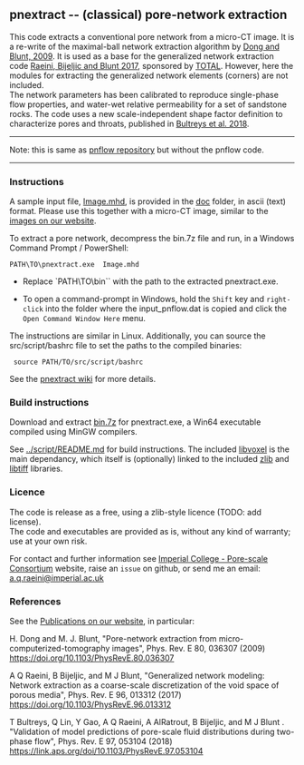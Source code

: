 ﻿##  pnextract -- (classical) pore-network extraction

This code extracts a conventional pore network from a micro-CT image.
It is a re-write of the maximal-ball network extraction algorithm by [Dong and Blunt, 2009]. 
It is used as a base for the generalized network extraction code 
[Raeini, Bijeljic and Blunt 2017], sponsored by [TOTAL]. However, here the modules
for extracting the generalized network elements (corners) are not included.   
The network parameters has been calibrated to reproduce single-phase flow 
properties, and water-wet relative permeability for a set of sandstone rocks.
The code uses a new scale-independent shape factor definition to characterize
pores and throats, published in [Bultreys et al. 2018].

----------------------------------------

Note: this is same as [pnflow repository](https://github.com/aliraeini/pnflow) but without the pnflow code.

----------------------------------------

### Instructions

A sample input file, [Image.mhd](../../doc/Image.mhd), is provided
in the [doc](../../doc/) folder, in ascii (text) format. Please use this 
together with a micro-CT image, similar to the [images on our website].

To extract a pore network, decompress the bin.7z file
 and run, in a Windows Command Prompt / PowerShell:     

    PATH\TO\pnextract.exe  Image.mhd

* Replace `PATH\TO\bin\`` with the path to the extracted pnextract.exe.

* To open a command-prompt in Windows, hold the `Shift` key and `right-click`
  into the folder where the input_pnflow.dat is copied and click the `Open Command Window Here` menu.


The instructions are similar in Linux. Additionally, you can source the src/script/bashrc file to set the paths to the compiled binaries:     

     source PATH/TO/src/script/bashrc

See the [pnextract wiki](https://github.com/aliraeini/pnextract/wiki/pnextract-FAQ) for more details.

###  Build instructions

Download and extract [bin.7z](../../bin.7z) for pnextract.exe, 
a Win64 executable compiled using MinGW compilers.

See [../script/README.md](../script/README.md) for build instructions. 
The included [libvoxel](../libvoxel)  is the main dependancy, which itself is (optionally) linked to the included 
[zlib](../../thirdparty/zlib) and [libtiff](../../thirdparty/libtiff) libraries.


###  Licence

The code is release as a free, using a zlib-style licence (TODO: add license).     
The code and executables are provided as is, without any kind of warranty;
use at your own risk.

For contact and further information see [Imperial College - Pore-scale Consortium] website,
raise an `issue` on github, or send me an email:   a.q.raeini@imperial.ac.uk


### References

See the [Publications on our website], in particular:

H. Dong and M. J. Blunt, "Pore-network extraction from micro-computerized-tomography images",  Phys. Rev. E 80, 036307 (2009) 
https://doi.org/10.1103/PhysRevE.80.036307

A Q Raeini, B Bijeljic, and M J Blunt, "Generalized network modeling: Network extraction as a coarse-scale discretization of the void space of porous media", Phys. Rev. E 96, 013312  (2017)
https://doi.org/10.1103/PhysRevE.96.013312

T Bultreys, Q Lin, Y Gao, A Q Raeini, A AlRatrout, B Bijeljic, and M J Blunt . "Validation of model predictions of pore-scale fluid distributions during two-phase flow", Phys. Rev. E 97, 053104 (2018) 
https://link.aps.org/doi/10.1103/PhysRevE.97.053104

[Publications on our website]: https://www.imperial.ac.uk/earth-science/research/research-groups/pore-scale-modelling/publications/
[Imperial College - Pore-scale Consortium]: https://www.imperial.ac.uk/earth-science/research/research-groups/pore-scale-modelling
[images on our website]: https://www.imperial.ac.uk/earth-science/research/research-groups/pore-scale-modelling/micro-ct-images-and-networks/
[Bultreys et al. 2018]: https://link.aps.org/doi/10.1103/PhysRevE.97.053104
[Raeini, Bijeljic and Blunt 2017]: https://doi.org/10.1103/PhysRevE.96.013312
[Dong and Blunt, 2009]: https://doi.org/10.1103/PhysRevE.80.036307
[libtiff]: https://gitlab.com/libtiff/libtiff
[libz]: https://github.com/madler/zlib
[TOTAL]: https://www.total.com
